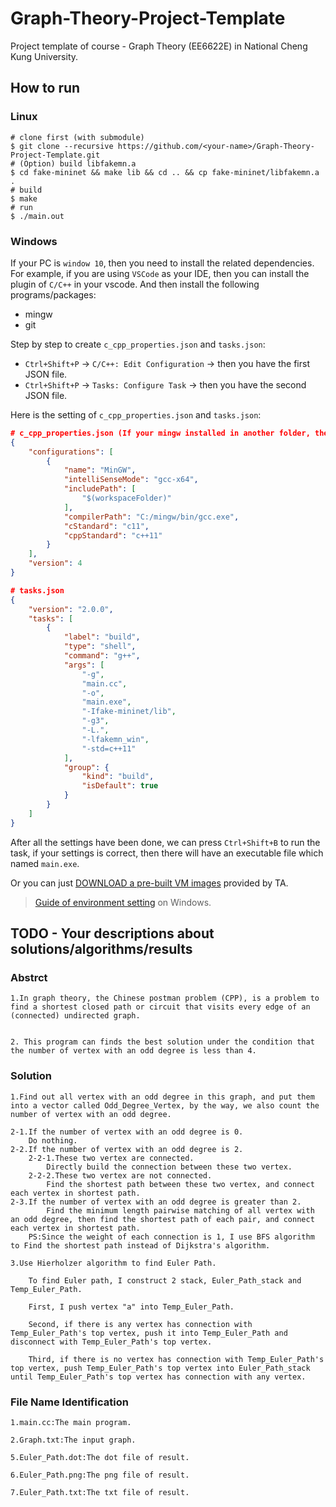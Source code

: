 # Graph-Theory-Project-Template
Project template of course - Graph Theory (EE6622E) in National Cheng Kung University.

## How to run

### Linux

```
# clone first (with submodule)
$ git clone --recursive https://github.com/<your-name>/Graph-Theory-Project-Template.git
# (Option) build libfakemn.a
$ cd fake-mininet && make lib && cd .. && cp fake-mininet/libfakemn.a .
# build
$ make 
# run 
$ ./main.out
```

### Windows

If your PC is `window 10`, then you need to install the related dependencies. For example, if you are using `VSCode` as your IDE, then you can install the plugin of `C/C++` in your vscode. And then install the following programs/packages:
* mingw
* git

Step by step to create `c_cpp_properties.json` and `tasks.json`:
* `Ctrl+Shift+P` -> `C/C++: Edit Configuration` -> then you have the first JSON file.
* `Ctrl+Shift+P` -> `Tasks: Configure Task` -> then you have the second JSON file.

Here is the setting of `c_cpp_properties.json` and `tasks.json`:
```json
# c_cpp_properties.json (If your mingw installed in another folder, then you have to change the value in `compilterPath`)
{
    "configurations": [
        {
            "name": "MinGW",
            "intelliSenseMode": "gcc-x64",
            "includePath": [
                "$(workspaceFolder)"
            ],
            "compilerPath": "C:/mingw/bin/gcc.exe",
            "cStandard": "c11",
            "cppStandard": "c++11"
        }
    ],
    "version": 4
}

# tasks.json
{
    "version": "2.0.0",
    "tasks": [
        {
            "label": "build",
            "type": "shell",
            "command": "g++",
            "args": [
                "-g",
                "main.cc",
                "-o",
                "main.exe",
                "-Ifake-mininet/lib",
                "-g3",
                "-L.",
                "-lfakemn_win",
                "-std=c++11"
            ],
            "group": {
                "kind": "build",
                "isDefault": true
            }
        }
    ]
}
```

After all the settings have been done, we can press `Ctrl+Shift+B` to run the task, if your settings is correct, then there will have an executable file which named `main.exe`.

Or you can just [DOWNLOAD a pre-built VM images](http://gofile.me/39GpL/XU5tznyO6) provided by TA.

> [Guide of environment setting](https://hackmd.io/-5WZQC-1QqOeV3KUX65tEw?view) on Windows.

## TODO - Your descriptions about solutions/algorithms/results


### Abstrct
    
    1.In graph theory, the Chinese postman problem (CPP), is a problem to find a shortest closed path or circuit that visits every edge of an (connected) undirected graph.


    2. This program can finds the best solution under the condition that the number of vertex with an odd degree is less than 4.

### Solution

    1.Find out all vertex with an odd degree in this graph, and put them into a vector called Odd_Degree_Vertex, by the way, we also count the number of vertex with an odd degree.

    2-1.If the number of vertex with an odd degree is 0.
        Do nothing.
    2-2.If the number of vertex with an odd degree is 2.
        2-2-1.These two vertex are connected.
            Directly build the connection between these two vertex.
        2-2-2.These two vertex are not connected.
            Find the shortest path between these two vertex, and connect each vertex in shortest path.
    2-3.If the number of vertex with an odd degree is greater than 2.
            Find the minimum length pairwise matching of all vertex with an odd degree, then find the shortest path of each pair, and connect each vertex in shortest path.
        PS:Since the weight of each connection is 1, I use BFS algorithm to Find the shortest path instead of Dijkstra's algorithm.
    
    3.Use Hierholzer algorithm to find Euler Path.
    
        To find Euler path, I construct 2 stack, Euler_Path_stack and Temp_Euler_Path.
        
        First, I push vertex "a" into Temp_Euler_Path. 
        
        Second, if there is any vertex has connection with Temp_Euler_Path's top vertex, push it into Temp_Euler_Path and disconnect with Temp_Euler_Path's top vertex.

        Third, if there is no vertex has connection with Temp_Euler_Path's top vertex, push Temp_Euler_Path's top vertex into Euler_Path_stack until Temp_Euler_Path's top vertex has connection with any vertex. 


### File Name Identification
    
    1.main.cc:The main program.
    
    2.Graph.txt:The input graph.
    
    5.Euler_Path.dot:The dot file of result.
    
    6.Euler_Path.png:The png file of result.
    
    7.Euler_Path.txt:The txt file of result.


















